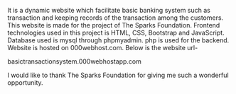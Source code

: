 It is a dynamic website which facilitate basic banking system such as transaction and keeping records of the transaction among the customers. This website is made for the project of The Sparks Foundation.
Frontend technologies used in this project is HTML, CSS, Bootstrap and JavaScript.
Database used is mysql through phpmyadmin.
php is used for the backend.
Website is hosted on 000webhost.com. Below is the website url-

basictransactionsystem.000webhostapp.com

I would like to thank The Sparks Foundation for giving me such a wonderful opportunity.
